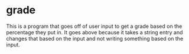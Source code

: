 # grade

This is a program that goes off of user input to get a grade based on the percentage they put in. It goes above because it takes a string entry and changes that based on the input and not writing something based on the input. 
